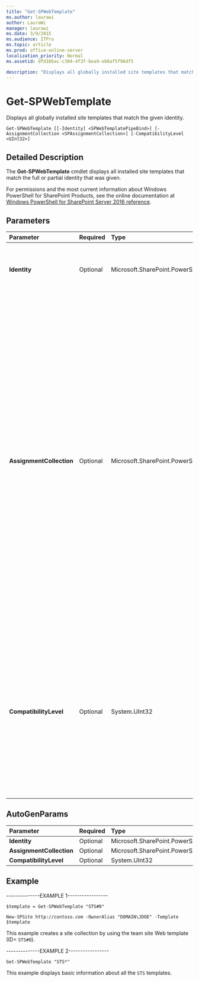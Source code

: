```yaml
---
title: "Get-SPWebTemplate"
ms.author: laurawi
author: LauraWi
manager: laurawi
ms.date: 3/9/2015
ms.audience: ITPro
ms.topic: article
ms.prod: office-online-server
localization_priority: Normal
ms.assetid: dfd10bac-c304-4f3f-bea9-eb0af5f96df5

description: "Displays all globally installed site templates that match the given identity."
---
```


# Get-SPWebTemplate

Displays all globally installed site templates that match the given identity.
  
```
Get-SPWebTemplate [[-Identity] <SPWebTemplatePipeBind>] [-AssignmentCollection <SPAssignmentCollection>] [-CompatibilityLevel <UInt32>]
```

## Detailed Description

The **Get-SPWebTemplate** cmdlet displays all installed site templates that match the full or partial identity that was given. 
  
For permissions and the most current information about Windows PowerShell for SharePoint Products, see the online documentation at [Windows PowerShell for SharePoint Server 2016 reference](https://go.microsoft.com/fwlink/p/?LinkId=671715).
  
## Parameters

|**Parameter**|**Required**|**Type**|**Description**|
|:-----|:-----|:-----|:-----|
|**Identity** <br/> |Optional  <br/> |Microsoft.SharePoint.PowerShell.SPWebApplicationPipeBind  <br/> |Specifies the name of the Web template to display.  <br/> The type must be the ID or full or partial name of the Web template.  <br/> |
|**AssignmentCollection** <br/> |Optional  <br/> |Microsoft.SharePoint.PowerShell.SPAssignmentCollection  <br/> |Manages objects for the purpose of proper disposal. Use of objects, such as **SPWeb** or **SPSite**, can use large amounts of memory and use of these objects in Windows PowerShell scripts requires proper memory management. Using the **SPAssignment** object, you can assign objects to a variable and dispose of the objects after they are needed to free up memory. When **SPWeb**, **SPSite**, or **SPSiteAdministration** objects are used, the objects are automatically disposed of if an assignment collection or the **Global** parameter is not used.  <br/> > [!NOTE]> When the **Global** parameter is used, all objects are contained in the global store. If objects are not immediately used, or disposed of by using the **Stop-SPAssignment** command, an out-of-memory scenario can occur.           |
|**CompatibilityLevel** <br/> |Optional  <br/> |System.UInt32  <br/> |Specifies the version of templates to use when creating a new SPSite object. This value sets the initial CompatibilityLevel value for the site collection. The values for this parameter can be either SharePoint Server 2010 or SharePoint Server 2016. When this parameter is not specified, the CompatibilityLevel will default to the highest possible version for the Web application depending on the SiteCreationMode setting  <br/> |
   
## AutoGenParams

|**Parameter**|**Required**|**Type**|**Description**|
|:-----|:-----|:-----|:-----|
|**Identity** <br/> |Optional  <br/> |Microsoft.SharePoint.PowerShell.SPWebTemplatePipeBind  <br/> ||
|**AssignmentCollection** <br/> |Optional  <br/> |Microsoft.SharePoint.PowerShell.SPAssignmentCollection  <br/> ||
|**CompatibilityLevel** <br/> |Optional  <br/> |System.UInt32  <br/> ||
   
## Example

--------------EXAMPLE 1-----------------
  
```
$template = Get-SPWebTemplate "STS#0"
```

```
New-SPSite http://contoso.com -OwnerAlias "DOMAIN\JDOE" -Template $template
```

This example creates a site collection by using the team site Web template (ID= `STS#0`).
  
--------------EXAMPLE 2-----------------
  
```
Get-SPWebTemplate "STS*"
```

This example displays basic information about all the  `STS` templates. 
  

